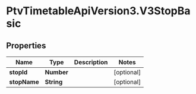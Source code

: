 # PtvTimetableApiVersion3.V3StopBasic

## Properties
Name | Type | Description | Notes
------------ | ------------- | ------------- | -------------
**stopId** | **Number** |  | [optional] 
**stopName** | **String** |  | [optional] 
